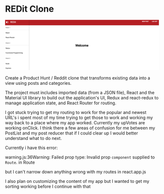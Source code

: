 # REDit Clone

![Alt text](./screenshots/redit_screenshot.png "REDit Clone")

Create a Product Hunt / Reddit clone that transforms existing data into a view using posts and categories.

The project must includes imported data (from a JSON file),  React and the Material UI library to build out the application's UI, 
Redux and react-redux to manage application state, and React Router for routing.

I got stuck trying to get my routing to work for the popular and newest URL's i spent most of my time trying to get those to work
and working my way back to a place where my app worked. Currently my upVotes are working onClick. I think there a few areas of confusion
for me between my PostList and my post reducer that if I could clear up I would better understand what to do next. 

Currently i have this error:

warning.js:36Warning: Failed prop type: Invalid prop `component` supplied to `Route`.
    in Route

but I can't narrow down anything wrong with my routes in react.app.js

I also plan on customizing the content of my app but I wanted to get my sorting working before I continue with that

